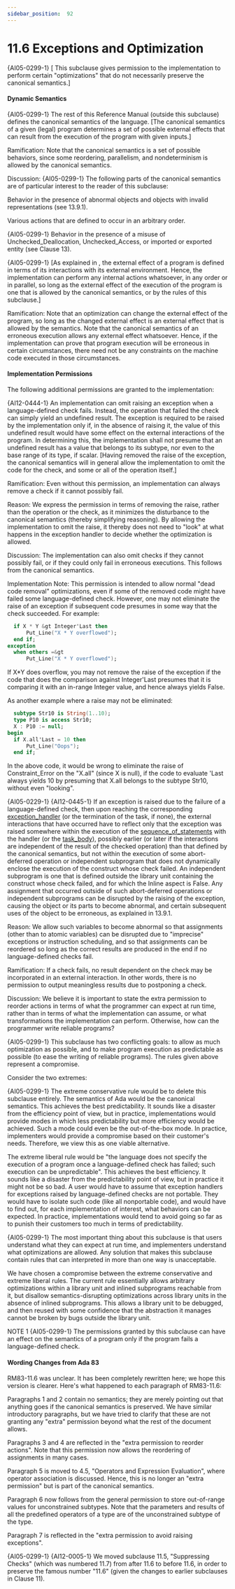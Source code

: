 ```yaml
---
sidebar_position:  92
---
```


# 11.6  Exceptions and Optimization

{AI05-0299-1} [ This subclause gives permission to the implementation to perform certain "optimizations" that do not necessarily preserve the canonical semantics.] 


#### Dynamic Semantics

{AI05-0299-1} The rest of this Reference Manual (outside this subclause) defines the canonical semantics of the language. [The canonical semantics of a given (legal) program determines a set of possible external effects that can result from the execution of the program with given inputs.] 

Ramification: Note that the canonical semantics is a set of possible behaviors, since some reordering, parallelism, and nondeterminism is allowed by the canonical semantics. 

Discussion: {AI05-0299-1} The following parts of the canonical semantics are of particular interest to the reader of this subclause: 

Behavior in the presence of abnormal objects and objects with invalid representations (see 13.9.1).

Various actions that are defined to occur in an arbitrary order.

{AI05-0299-1} Behavior in the presence of a misuse of Unchecked_Deallocation, Unchecked_Access, or imported or exported entity (see Clause 13). 

{AI05-0299-1} [As explained in , the external effect of a program is defined in terms of its interactions with its external environment. Hence, the implementation can perform any internal actions whatsoever, in any order or in parallel, so long as the external effect of the execution of the program is one that is allowed by the canonical semantics, or by the rules of this subclause.] 

Ramification: Note that an optimization can change the external effect of the program, so long as the changed external effect is an external effect that is allowed by the semantics. Note that the canonical semantics of an erroneous execution allows any external effect whatsoever. Hence, if the implementation can prove that program execution will be erroneous in certain circumstances, there need not be any constraints on the machine code executed in those circumstances. 


#### Implementation Permissions

The following additional permissions are granted to the implementation: 

{AI12-0444-1} An implementation can omit raising an exception when a language-defined check fails. Instead, the operation that failed the check can simply yield an undefined result. The exception is required to be raised by the implementation only if, in the absence of raising it, the value of this undefined result would have some effect on the external interactions of the program. In determining this, the implementation shall not presume that an undefined result has a value that belongs to its subtype, nor even to the base range of its type, if scalar. [Having removed the raise of the exception, the canonical semantics will in general allow the implementation to omit the code for the check, and some or all of the operation itself.] 

Ramification: Even without this permission, an implementation can always remove a check if it cannot possibly fail. 

Reason: We express the permission in terms of removing the raise, rather than the operation or the check, as it minimizes the disturbance to the canonical semantics (thereby simplifying reasoning). By allowing the implementation to omit the raise, it thereby does not need to "look" at what happens in the exception handler to decide whether the optimization is allowed. 

Discussion: The implementation can also omit checks if they cannot possibly fail, or if they could only fail in erroneous executions. This follows from the canonical semantics. 

Implementation Note: This permission is intended to allow normal "dead code removal" optimizations, even if some of the removed code might have failed some language-defined check. However, one may not eliminate the raise of an exception if subsequent code presumes in some way that the check succeeded. For example: 

```ada
  if X * Y &gt Integer'Last then
      Put_Line("X * Y overflowed");
  end if;
exception
  when others =&gt
      Put_Line("X * Y overflowed");

```

If X*Y does overflow, you may not remove the raise of the exception if the code that does the comparison against Integer'Last presumes that it is comparing it with an in-range Integer value, and hence always yields False.

As another example where a raise may not be eliminated: 

```ada
  subtype Str10 is String(1..10);
  type P10 is access Str10;
  X : P10 := null;
begin
  if X.all'Last = 10 then
      Put_Line("Oops");
  end if;

```

In the above code, it would be wrong to eliminate the raise of Constraint_Error on the "X.all" (since X is null), if the code to evaluate 'Last always yields 10 by presuming that X.all belongs to the subtype Str10, without even "looking". 

{AI05-0229-1} {AI12-0445-1} If an exception is raised due to the failure of a language-defined check, then upon reaching the corresponding [exception_handler](./AA-11.2#S0305) (or the termination of the task, if none), the external interactions that have occurred have to reflect only that the exception was raised somewhere within the execution of the [sequence_of_statements](./AA-5.1#S0166) with the handler (or the [task_body](./AA-9.1#S0248)), possibly earlier (or later if the interactions are independent of the result of the checked operation) than that defined by the canonical semantics, but not within the execution of some abort-deferred operation or independent subprogram that does not dynamically enclose the execution of the construct whose check failed. An independent subprogram is one that is defined outside the library unit containing the construct whose check failed, and for which the Inline aspect is False. Any assignment that occurred outside of such abort-deferred operations or independent subprograms can be disrupted by the raising of the exception, causing the object or its parts to become abnormal, and certain subsequent uses of the object to be erroneous, as explained in 13.9.1. 

Reason: We allow such variables to become abnormal so that assignments (other than to atomic variables) can be disrupted due to "imprecise" exceptions or instruction scheduling, and so that assignments can be reordered so long as the correct results are produced in the end if no language-defined checks fail. 

Ramification: If a check fails, no result dependent on the check may be incorporated in an external interaction. In other words, there is no permission to output meaningless results due to postponing a check. 

Discussion: We believe it is important to state the extra permission to reorder actions in terms of what the programmer can expect at run time, rather than in terms of what the implementation can assume, or what transformations the implementation can perform. Otherwise, how can the programmer write reliable programs?

{AI05-0299-1} This subclause has two conflicting goals: to allow as much optimization as possible, and to make program execution as predictable as possible (to ease the writing of reliable programs). The rules given above represent a compromise.

Consider the two extremes:

{AI05-0299-1} The extreme conservative rule would be to delete this subclause entirely. The semantics of Ada would be the canonical semantics. This achieves the best predictability. It sounds like a disaster from the efficiency point of view, but in practice, implementations would provide modes in which less predictability but more efficiency would be achieved. Such a mode could even be the out-of-the-box mode. In practice, implementers would provide a compromise based on their customer's needs. Therefore, we view this as one viable alternative.

The extreme liberal rule would be "the language does not specify the execution of a program once a language-defined check has failed; such execution can be unpredictable". This achieves the best efficiency. It sounds like a disaster from the predictability point of view, but in practice it might not be so bad. A user would have to assume that exception handlers for exceptions raised by language-defined checks are not portable. They would have to isolate such code (like all nonportable code), and would have to find out, for each implementation of interest, what behaviors can be expected. In practice, implementations would tend to avoid going so far as to punish their customers too much in terms of predictability.

{AI05-0299-1} The most important thing about this subclause is that users understand what they can expect at run time, and implementers understand what optimizations are allowed. Any solution that makes this subclause contain rules that can interpreted in more than one way is unacceptable.

We have chosen a compromise between the extreme conservative and extreme liberal rules. The current rule essentially allows arbitrary optimizations within a library unit and inlined subprograms reachable from it, but disallow semantics-disrupting optimizations across library units in the absence of inlined subprograms. This allows a library unit to be debugged, and then reused with some confidence that the abstraction it manages cannot be broken by bugs outside the library unit. 

NOTE 1   {AI05-0299-1} The permissions granted by this subclause can have an effect on the semantics of a program only if the program fails a language-defined check. 


#### Wording Changes from Ada 83

RM83-11.6 was unclear. It has been completely rewritten here; we hope this version is clearer. Here's what happened to each paragraph of RM83-11.6: 

Paragraphs 1 and 2 contain no semantics; they are merely pointing out that anything goes if the canonical semantics is preserved. We have similar introductory paragraphs, but we have tried to clarify that these are not granting any "extra" permission beyond what the rest of the document allows.

Paragraphs 3 and 4 are reflected in the "extra permission to reorder actions". Note that this permission now allows the reordering of assignments in many cases.

Paragraph 5 is moved to 4.5, "Operators and Expression Evaluation", where operator association is discussed. Hence, this is no longer an "extra permission" but is part of the canonical semantics.

Paragraph 6 now follows from the general permission to store out-of-range values for unconstrained subtypes. Note that the parameters and results of all the predefined operators of a type are of the unconstrained subtype of the type.

Paragraph 7 is reflected in the "extra permission to avoid raising exceptions". 

{AI05-0299-1} {AI12-0005-1} We moved subclause 11.5, "Suppressing Checks" (which was numbered 11.7) from after 11.6 to before 11.6, in order to preserve the famous number "11.6" (given the changes to earlier subclauses in Clause 11). 

